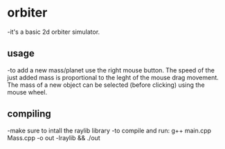# orbiter
-it's a basic 2d orbiter simulator.

## usage
-to add a new mass/planet use the right mouse button. The speed of the just added mass is proportional to the leght of the mouse drag movement. The mass of a new object can be selected (before clicking) using the mouse wheel.

## compiling
-make sure to intall the raylib library
-to compile and run: g++ main.cpp Mass.cpp -o out -lraylib && ./out

